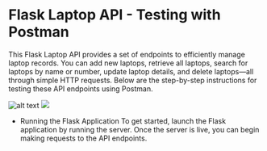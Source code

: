 # Flask Laptop API - Testing with Postman
This Flask Laptop API provides a set of endpoints to efficiently manage laptop records. You can add new laptops, retrieve all laptops, search for laptops by name or number, update laptop details, and delete laptops—all through simple HTTP requests. Below are the step-by-step instructions for testing these API endpoints using Postman.

![alt text](image-2.png)
![](https://i.ytimg.com/vi/g0H1zM-qskM/hq720.jpg?sqp=-oaymwEhCK4FEIIDSFryq4qpAxMIARUAAAAAGAElAADIQj0AgKJD&rs=AOn4CLCkS9VQP5Tpz_aJGjWQEKLZ4iEg7g)

* Running the Flask Application
To get started, launch the Flask application by running the server. Once the server is live, you can begin making requests to the API endpoints.
